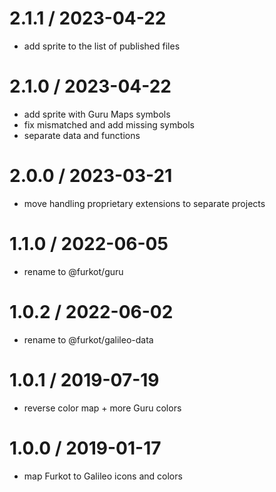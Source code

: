 
2.1.1 / 2023-04-22
==================

 * add sprite to the list of published files

2.1.0 / 2023-04-22
==================

 * add sprite with Guru Maps symbols
 * fix mismatched and add missing symbols
 * separate data and functions

2.0.0 / 2023-03-21
==================

 * move handling proprietary extensions to separate projects

1.1.0 / 2022-06-05
==================

 * rename to @furkot/guru

1.0.2 / 2022-06-02
==================

 * rename to @furkot/galileo-data

1.0.1 / 2019-07-19
==================

 * reverse color map + more Guru colors

1.0.0 / 2019-01-17
==================

 * map Furkot to Galileo icons and colors
